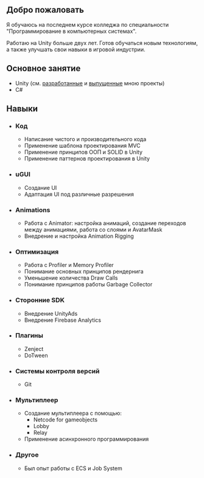 ## Добро пожаловать

Я обучаюсь на последнем курсе колледжа по специальности "Программирование в компьютерных системах". 

Работаю на Unity больше двух лет. Готов обучаться новым технологиям, а также улучшать свои навыки в игровой индустрии. 

## Основное занятие

- Unity (см. [разработанные](CV.md) и [выпущенные](Games.md) мною проекты)
- C#

## Навыки

- ### Код
  - Написание чистого и производительного кода
  - Применение шаблона проектирования MVC
  - Применение принципов ООП и SOLID в Unity
  - Применение паттернов проектирования в Unity
 
- ### uGUI
  - Создание UI
  - Адаптация UI под различные разрешения
 
- ### Animations
  - Работа с Animator: настройка анимаций, создание переходов между анимациями, работа со слоями и AvatarMask
  - Внедрение и настройка Animation Rigging

- ### Оптимизация
  - Работа с Profiler и Memory Profiler
  - Понимание основных принципов рендернига
  - Уменьшение количества Draw Calls
  - Понимание принципов работы Garbage Collector

- ### Сторонние SDK
  - Внедрение UnityAds
  - Внедрение Firebase Analytics
 
- ### Плагины
  - Zenject
  - DoTween

- ### Системы контроля версий
  - Git
 
- ### Мультиплеер
  - Создание мультиплеера с помощью:
    - Netcode for gameobjects
    - Lobby
    - Relay
  - Применение асинхронного программирования

- ### Другое
  - Был опыт работы с ECS и Job System

